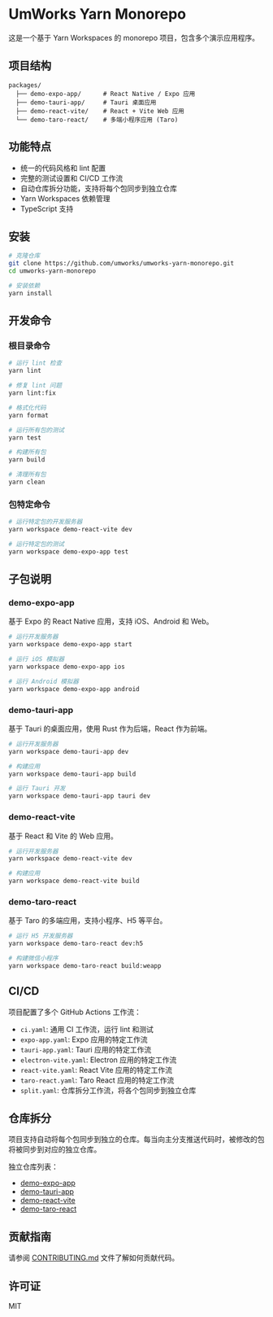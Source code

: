 # UmWorks Yarn Monorepo

这是一个基于 Yarn Workspaces 的 monorepo 项目，包含多个演示应用程序。

## 项目结构

```
packages/
  ├── demo-expo-app/      # React Native / Expo 应用
  ├── demo-tauri-app/     # Tauri 桌面应用
  ├── demo-react-vite/    # React + Vite Web 应用
  └── demo-taro-react/    # 多端小程序应用 (Taro)
```

## 功能特点

- 统一的代码风格和 lint 配置
- 完整的测试设置和 CI/CD 工作流
- 自动仓库拆分功能，支持将每个包同步到独立仓库
- Yarn Workspaces 依赖管理
- TypeScript 支持

## 安装

```bash
# 克隆仓库
git clone https://github.com/umworks/umworks-yarn-monorepo.git
cd umworks-yarn-monorepo

# 安装依赖
yarn install
```

## 开发命令

### 根目录命令

```bash
# 运行 lint 检查
yarn lint

# 修复 lint 问题
yarn lint:fix

# 格式化代码
yarn format

# 运行所有包的测试
yarn test

# 构建所有包
yarn build

# 清理所有包
yarn clean
```

### 包特定命令

```bash
# 运行特定包的开发服务器
yarn workspace demo-react-vite dev

# 运行特定包的测试
yarn workspace demo-expo-app test
```

## 子包说明

### demo-expo-app

基于 Expo 的 React Native 应用，支持 iOS、Android 和 Web。

```bash
# 运行开发服务器
yarn workspace demo-expo-app start

# 运行 iOS 模拟器
yarn workspace demo-expo-app ios

# 运行 Android 模拟器
yarn workspace demo-expo-app android
```

### demo-tauri-app

基于 Tauri 的桌面应用，使用 Rust 作为后端，React 作为前端。

```bash
# 运行开发服务器
yarn workspace demo-tauri-app dev

# 构建应用
yarn workspace demo-tauri-app build

# 运行 Tauri 开发
yarn workspace demo-tauri-app tauri dev
```

### demo-react-vite

基于 React 和 Vite 的 Web 应用。

```bash
# 运行开发服务器
yarn workspace demo-react-vite dev

# 构建应用
yarn workspace demo-react-vite build
```

### demo-taro-react

基于 Taro 的多端应用，支持小程序、H5 等平台。

```bash
# 运行 H5 开发服务器
yarn workspace demo-taro-react dev:h5

# 构建微信小程序
yarn workspace demo-taro-react build:weapp
```

## CI/CD

项目配置了多个 GitHub Actions 工作流：

- `ci.yaml`: 通用 CI 工作流，运行 lint 和测试
- `expo-app.yaml`: Expo 应用的特定工作流
- `tauri-app.yaml`: Tauri 应用的特定工作流
- `electron-vite.yaml`: Electron 应用的特定工作流
- `react-vite.yaml`: React Vite 应用的特定工作流
- `taro-react.yaml`: Taro React 应用的特定工作流
- `split.yaml`: 仓库拆分工作流，将各个包同步到独立仓库

## 仓库拆分

项目支持自动将每个包同步到独立的仓库。每当向主分支推送代码时，被修改的包将被同步到对应的独立仓库。

独立仓库列表：

- [demo-expo-app](https://github.com/umworks/demo-expo-app)
- [demo-tauri-app](https://github.com/umworks/demo-tauri-app)
- [demo-react-vite](https://github.com/umworks/demo-react-vite)
- [demo-taro-react](https://github.com/umworks/demo-taro-react)

## 贡献指南

请参阅 [CONTRIBUTING.md](./CONTRIBUTING.md) 文件了解如何贡献代码。

## 许可证

MIT
